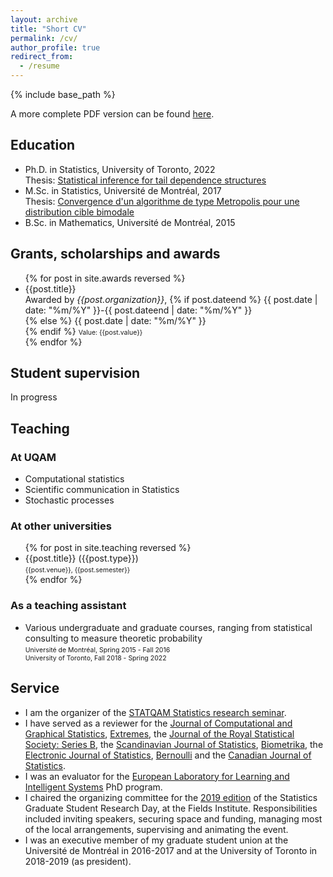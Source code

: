 ```yaml
---
layout: archive
title: "Short CV"
permalink: /cv/
author_profile: true
redirect_from:
  - /resume
---
```


{% include base_path %}

A more complete PDF version can be found <a href="/files/cv.pdf">here</a>.

<h2>Education</h2>
  <ul>
    <li>
		Ph.D. in Statistics, University of Toronto, 2022<br>
		Thesis: <a href="https://mic-lalancette.github.io/files/thesis_PhD.pdf">Statistical inference for tail dependence structures</a>
	</li>
    <li>
		M.Sc. in Statistics, Université de Montréal, 2017<br>
		Thesis: <a href="https://mic-lalancette.github.io/files/thesis_MSc.pdf">Convergence d'un algorithme de type Metropolis pour une distribution cible bimodale</a>
	</li>
    <li>
		B.Sc. in Mathematics, Université de Montréal, 2015
	</li>
  </ul>

<h2>Grants, scholarships and awards</h2>
  <ul>{% for post in site.awards reversed %}
    <li>
      {{post.title}}<br>
      Awarded by <i>{{post.organization}}</i>,
      {% if post.dateend %}
        {{ post.date | date: "%m/%Y" }}-{{ post.dateend | date: "%m/%Y" }}<br>
      {% else %}
        {{ post.date | date: "%m/%Y" }}<br>
      {% endif %}
      <small style="font-size:75%;">Value: {{post.value}}</small>
    </li>
  {% endfor %}</ul>

<!--
<h2>Publications</h2>
  <ul>{% for post in site.publications reversed %}
    <!-- {% include archive-single-cv.html %} - ->
    <li>
      {{post.authorsshort}} "{{post.title}}" ({{ post.date | default: "1900-01-01" | date: "%Y" }}).
	  <br><i>{{post.venue}}</i>
      <!--{% if post.macollection == "accepted" %}
        <br>To appear in <i>{{post.venue}}</i>
	  {& elsif post.macollection == "published" %}
		<br><i>{{post.venue}}</i>
      {% endif %}- ->
    </li>
  {% endfor %}</ul>

<h2>Talks and presentations</h2>
  <ul>{% for post in site.talks reversed %}
    <!-- {% include archive-single-talk-cv.html %} - ->
    <li>
      "{{post.title}}"<br>
      {{post.type}} at <i>{{post.venue}}.</i><br>
      <small style="font-size:75%;">{{post.location}}. {{post.date | default: "1900-01-01" | date: "%B %d, %Y" }}</small> <!-- This format used to describe the date is the "strftime format" - ->
    </li>
  {% endfor %}</ul>
-->

<h2>Student supervision</h2>
In progress

<h2>Teaching</h2>
<h3>At UQAM</h3>
 <ul>
  <li>
   Computational statistics
  </li>
  <li>
   Scientific communication in Statistics
  </li>
  <li>
   Stochastic processes
  </li>
 </ul>
<h3>At other universities</h3>
  <ul>{% for post in site.teaching reversed %}
    <li>
      {{post.title}} ({{post.type}})<br>
      <small style="font-size:75%;">{{post.venue}}, {{post.semester}}</small>
    </li>
  {% endfor %}</ul>
<h3>As a teaching assistant</h3>
  <ul>
    <!-- <li>
      Statistical Consultation, Communication, and Collaboration (Undergraduate course)<br>
      <small style="font-size:75%;">University of Toronto, Fall 2018 - Spring 2019</small>
    </li> -->
    <li>
      Various undergraduate and graduate courses, ranging from statistical consulting to measure theoretic probability<br>
      <small style="font-size:75%;">Université de Montréal, Spring 2015 - Fall 2016<br>University of Toronto, Fall 2018 - Spring 2022</small>
    </li>
  </ul>

<h2>Service</h2>
  <ul>
    <li>I am the organizer of the <a href="https://statqam.uqam.ca/2024-2025/">STATQAM Statistics research seminar</a>.</li>
    <li>I have served as a reviewer for the <a href="https://www.tandfonline.com/toc/ucgs20/current">Journal of Computational and Graphical Statistics</a>, <a href="https://www.springer.com/journal/10687">Extremes</a>, the <a href="https://rss.onlinelibrary.wiley.com/journal/14679868">Journal of the Royal Statistical Society: Series B</a>, the <a href="https://onlinelibrary.wiley.com/journal/14679469">Scandinavian Journal of Statistics</a>, <a href="https://academic.oup.com/biomet">Biometrika</a>, the <a href="https://imstat.org/journals-and-publications/electronic-journal-of-statistics/">Electronic Journal of Statistics</a>, <a href="https://projecteuclid.org/journals/bernoulli">Bernoulli</a> and the <a href="https://onlinelibrary.wiley.com/journal/1708945x">Canadian Journal of Statistics</a>.</li>
	<li>I was an evaluator for the <a href="https://ellis.eu/">European Laboratory for Learning and Intelligent Systems</a> PhD program.</li>
	<li>I chaired the organizing committee for the <a href="http://www.fields.utoronto.ca/activities/18-19/stats-research-day">2019 edition</a> of the Statistics Graduate Student Research Day, at the Fields Institute. Responsibilities included inviting speakers, securing space and funding, managing most of the local arrangements, supervising and animating the event.</li>
    <li>I was an executive member of my graduate student union at the Université de Montréal in 2016-2017 and at the University of Toronto in 2018-2019 (as president).</li>
  </ul>
  
